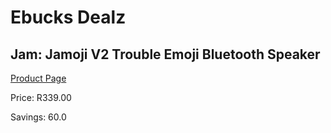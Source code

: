 
# Ebucks Dealz
## Jam: Jamoji V2 Trouble Emoji Bluetooth Speaker
[Product Page](https://www.ebucks.com/web/shop/productSelected.do?prodId=637767307&catId=714972993)

Price: R339.00

Savings: 60.0


	